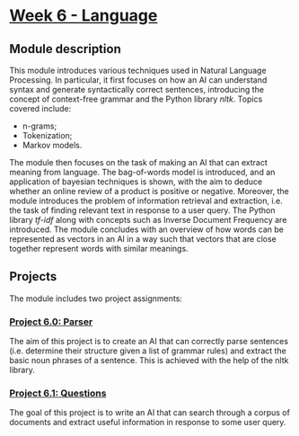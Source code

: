 # [Week 6 - Language](https://cs50.harvard.edu/ai/2020/weeks/6/)

## Module description

This module introduces various techniques used in Natural Language Processing. In particular, it first focuses on how an AI can understand syntax and generate syntactically correct sentences, introducing the concept of context-free grammar and the Python library _nltk_. Topics covered include:

- n-grams;
- Tokenization;
- Markov models.

The module then focuses on the task of making an AI that can extract meaning from language. The bag-of-words model is introduced, and an application of bayesian techniques is shown, with the aim to deduce whether an online review of a product is positive or negative. Moreover, the module introduces the problem of information retrieval and extraction, i.e. the task of finding relevant text in response to a user query. The Python library _tf-idf_ along with concepts such as Inverse Document Frequency are introduced. The module concludes with an overview of how words can be represented as vectors in an AI in a way such that vectors that are close together represent words with similar meanings.

## Projects

The module includes two project assignments:

### [Project 6.0: Parser](https://cs50.harvard.edu/ai/2020/projects/6/parser/)

The aim of this project is to create an AI that can correctly parse sentences (i.e. determine their structure given a list of grammar rules) and extract the basic noun phrases of a sentence. This is achieved with the help of the nltk library.

### [Project 6.1: Questions](https://cs50.harvard.edu/ai/2020/projects/6/questions/)

The goal of this project is to write an AI that can search through a corpus of documents and extract useful information in response to some user query.
